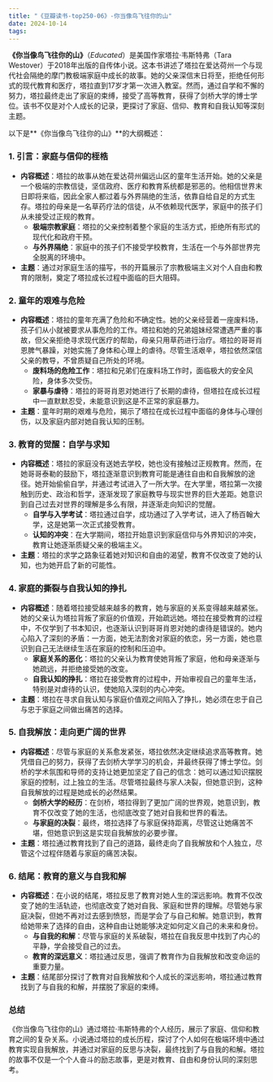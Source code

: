 ```yaml
---
title: "《豆瓣读书-top250-06》-你当像鸟飞往你的山"
date: 2024-10-14
tags: 
---
```

**《你当像鸟飞往你的山》**（*Educated*）是美国作家塔拉·韦斯特弗（Tara Westover）于2018年出版的自传体小说。这本书讲述了塔拉在爱达荷州一个与现代社会隔绝的摩门教极端家庭中成长的故事。她的父亲深信末日将至，拒绝任何形式的现代教育和医疗，塔拉直到17岁才第一次进入教室。然而，通过自学和不懈的努力，塔拉最终走出了家庭的束缚，接受了高等教育，获得了剑桥大学的博士学位。该书不仅是对个人成长的记录，更探讨了家庭、信仰、教育和自我认知等深刻主题。

以下是**《你当像鸟飞往你的山》**的大纲概述：

### 1. **引言：家庭与信仰的桎梏**
- **内容概述**：塔拉的故事从她在爱达荷州偏远山区的童年生活开始。她的父亲是一个极端的宗教信徒，坚信政府、医疗和教育系统都是邪恶的。他相信世界末日即将来临，因此全家人都过着与外界隔绝的生活，依靠自给自足的方式生存。塔拉的母亲是一名草药疗法的信徒，从不依赖现代医学，家庭中的孩子们从未接受过正规的教育。
  - **极端宗教家庭**：塔拉的父亲控制着整个家庭的生活方式，拒绝所有形式的现代化和政府干预。
  - **与外界隔绝**：家庭中的孩子们不接受学校教育，生活在一个与外部世界完全脱离的环境中。
- **主题**：通过对家庭生活的描写，书的开篇展示了宗教极端主义对个人自由和教育的限制，奠定了塔拉成长过程中面临的巨大阻碍。

### 2. **童年的艰难与危险**
- **内容概述**：塔拉的童年充满了危险和不确定性。她的父亲经营着一座废料场，孩子们从小就被要求从事危险的工作。塔拉和她的兄弟姐妹经常遭遇严重的事故，但父亲拒绝寻求现代医疗的帮助，母亲只用草药进行治疗。塔拉的哥哥肖恩脾气暴躁，对她实施了身体和心理上的虐待。尽管生活艰辛，塔拉依然深信父亲的教导，不曾质疑自己所处的环境。
  - **废料场的危险工作**：塔拉和兄弟们在废料场工作时，面临极大的安全风险，身体多次受伤。
  - **家暴与虐待**：塔拉的哥哥肖恩对她进行了长期的虐待，但塔拉在成长过程中一直默默忍受，未能意识到这是不正常的家庭暴力。
- **主题**：童年时期的艰难与危险，揭示了塔拉在成长过程中面临的身体与心理创伤，以及家庭内部对她自我认知的压制。

### 3. **教育的觉醒：自学与求知**
- **内容概述**：塔拉的家庭没有送她去学校，她也没有接触过正规教育。然而，在她哥哥泰勒的鼓励下，塔拉逐渐意识到教育可能是通往自由和自我解放的途径。她开始偷偷自学，并通过考试进入了一所大学。在大学里，塔拉第一次接触到历史、政治和哲学，逐渐发现了家庭教导与现实世界的巨大差距。她意识到自己过去对世界的理解是多么有限，并逐渐走向知识的觉醒。
  - **自学与入学考试**：塔拉通过自学，成功通过了入学考试，进入了杨百翰大学，这是她第一次正式接受教育。
  - **认知的冲突**：在大学期间，塔拉开始意识到家庭信仰与外界知识的冲突，教育让她逐渐质疑父亲的极端主义。
- **主题**：塔拉的求学之路象征着她对知识和自由的渴望，教育不仅改变了她的认知，也为她开启了新的可能性。

### 4. **家庭的撕裂与自我认知的挣扎**
- **内容概述**：随着塔拉接受越来越多的教育，她与家庭的关系变得越来越紧张。她的父亲认为塔拉背叛了家庭的价值观，开始疏远她。塔拉在接受教育的过程中，不仅学到了书本知识，也逐渐认识到哥哥肖恩对她的虐待是错误的。她内心陷入了深刻的矛盾：一方面，她无法割舍对家庭的依恋，另一方面，她也意识到自己无法继续生活在家庭的控制和压迫中。
  - **家庭关系的恶化**：塔拉的父亲认为教育使她背叛了家庭，他和母亲逐渐与她疏远，并拒绝接受她的改变。
  - **自我认知的挣扎**：塔拉在接受教育的过程中，开始审视自己的童年生活，特别是对虐待的认识，使她陷入深刻的内心冲突。
- **主题**：塔拉在寻求自我认知与家庭价值观之间陷入了挣扎，她必须在忠于自己与忠于家庭之间做出痛苦的选择。

### 5. **自我解放：走向更广阔的世界**
- **内容概述**：尽管与家庭的关系愈发紧张，塔拉依然决定继续追求高等教育。她凭借自己的努力，获得了去剑桥大学学习的机会，并最终获得了博士学位。剑桥的学术氛围和导师的支持让她更加坚定了自己的信念：她可以通过知识摆脱家庭的控制，过上独立的生活。尽管塔拉最终与家人决裂，但她意识到，这种自我解放的过程是她成长的必然结果。
  - **剑桥大学的经历**：在剑桥，塔拉得到了更加广阔的世界观，她意识到，教育不仅改变了她的生活，也彻底改变了她对自我和世界的看法。
  - **与家庭的决裂**：最终，塔拉选择了与家庭保持距离，尽管这让她痛苦不堪，但她意识到这是实现自我解放的必要步骤。
- **主题**：塔拉通过教育找到了自己的道路，最终走向了自我解放和个人独立，尽管这个过程伴随着与家庭的痛苦决裂。

### 6. **结尾：教育的意义与自我和解**
- **内容概述**：在小说的结尾，塔拉反思了教育对她人生的深远影响。教育不仅改变了她的生活轨迹，也彻底改变了她对自我、家庭和世界的理解。尽管她与家庭决裂，但她不再对过去感到愤怒，而是学会了与自己和解。她意识到，教育给她带来了选择的自由，这种自由让她能够决定如何定义自己的未来和身份。
  - **与自我的和解**：尽管与家庭的关系破裂，塔拉在自我反思中找到了内心的平静，学会接受自己的过去。
  - **教育的深远意义**：塔拉通过反思，强调了教育作为自我解放和改变命运的重要力量。
- **主题**：结尾部分探讨了教育对自我解放和个人成长的深远影响，塔拉通过教育找到了与自我的和解，并摆脱了家庭的束缚。

### **总结**
《你当像鸟飞往你的山》通过塔拉·韦斯特弗的个人经历，展示了家庭、信仰和教育之间的复杂关系。小说通过塔拉的成长历程，探讨了个人如何在极端环境中通过教育实现自我解放，并通过对家庭的反思与决裂，最终找到了与自我的和解。塔拉的故事不仅是一个个人奋斗的励志故事，更是对教育、自由和身份认同的深刻思考。
